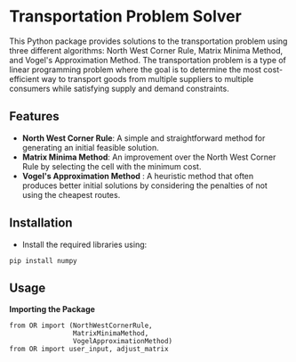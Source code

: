 # Transportation Problem Solver
This Python package provides solutions to the transportation problem using three different algorithms: North West Corner Rule, Matrix Minima Method, and Vogel's Approximation Method. The transportation problem is a type of linear programming problem where the goal is to determine the most cost-efficient way to transport goods from multiple suppliers to multiple consumers while satisfying supply and demand constraints.

## Features
- **North West Corner Rule**: A simple and straightforward method for generating an initial feasible solution.
- **Matrix Minima Method**: An improvement over the North West Corner Rule by selecting the cell with the minimum cost.
- **Vogel's Approximation Method** : A heuristic method that often produces better initial solutions by considering the penalties of not using the cheapest routes.

## Installation
- Install the required libraries using:

```pip install numpy```

## Usage
**Importing the Package**

```
from OR import (NorthWestCornerRule,
                MatrixMinimaMethod, 
                VogelApproximationMethod)
from OR import user_input, adjust_matrix 
```
